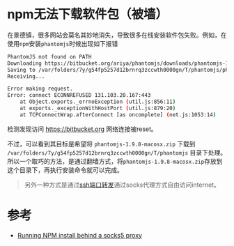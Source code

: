 # npm无法下载软件包（被墙）

在景德镇，很多网站会莫名其妙地消失，导致很多在线安装软件包失败。例如，在使用`npm`安装`phantomjs`时候出现如下报错

```bash
PhantomJS not found on PATH
Downloading https://bitbucket.org/ariya/phantomjs/downloads/phantomjs-1.9.8-macosx.zip
Saving to /var/folders/7y/g54fp5257d12brnrq3zccwth0000gn/T/phantomjs/phantomjs-1.9.8-macosx.zip
Receiving...

Error making request.
Error: connect ECONNREFUSED 131.103.20.167:443
    at Object.exports._errnoException (util.js:856:11)
    at exports._exceptionWithHostPort (util.js:879:20)
    at TCPConnectWrap.afterConnect [as oncomplete] (net.js:1053:14)
```

检测发现访问 https://bitbucket.org 网络连接被reset。

不过，可以看到其目标是希望将 `phantomjs-1.9.8-macosx.zip` 下载到 `/var/folders/7y/g54fp5257d12brnrq3zccwth0000gn/T/phantomjs` 目录下处理。所以一个取巧的方法，是通过翻墙方式，将`phantomjs-1.9.8-macosx.zip`存放到这个目录下，再执行安装命令就可以完成。

> 另外一种方式是通过[ssh端口转发](../../../service/ssh/ssh_port_forwarding.md)通过socks代理方式自由访问internet。

# 参考

* [Running NPM install behind a socks5 proxy](https://github.com/npm/npm/issues/6204)